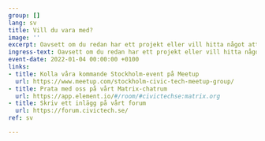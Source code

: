 ```yaml
---
group: []
lang: sv
title: Vill du vara med?
image: ''
excerpt: Oavsett om du redan har ett projekt eller vill hitta något att bidra till är du välkommen i vårt nätverk!
ingress-text: Oavsett om du redan har ett projekt eller vill hitta något att bidra till är du välkommen i vårt nätverk!
event-date: 2022-01-04 00:00:00 +0100
links:
- title: Kolla våra kommande Stockholm-event på Meetup
  url: https://www.meetup.com/stockholm-civic-tech-meetup-group/
- title: Prata med oss på vårt Matrix-chatrum
  url: https://app.element.io/#/room/#civictechse:matrix.org
- title: Skriv ett inlägg på vårt forum
  url: https://forum.civictech.se/
ref: sv

---
```

